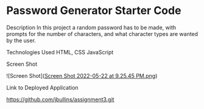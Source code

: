 # Password Generator Starter Code
Description
In this project a random password has to be made, with prompts for the number of characters, and what character types are wanted by the user.

Technologies Used
HTML, CSS JavaScript

Screen Shot

![Screen Shot]([Screen Shot 2022-05-22 at 9.25.45 PM.png](https://github.com/jbullins/assignment3/blob/main/Screen%20Shot%202022-05-22%20at%209.25.45%20PM.png))

Link to Deployed Application

https://github.com/jbullins/assignment3.git
